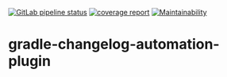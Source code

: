 [![GitLab pipeline status](https://gitlab.com/zkovari/gradle-changelog-automation-plugin/badges/master/pipeline.svg)](https://gitlab.com/zkovari/gradle-changelog-automation-plugin/commits/master)
[![coverage report](https://gitlab.com/zkovari/gradle-changelog-automation-plugin/badges/master/coverage.svg)](https://gitlab.com/zkovari/gradle-changelog-automation-plugin/commits/master)
[![Maintainability](https://api.codeclimate.com/v1/badges/4560682da831d5bdeb6f/maintainability)](https://codeclimate.com/github/zkovari/gradle-changelog-automation-plugin/maintainability)
# gradle-changelog-automation-plugin
